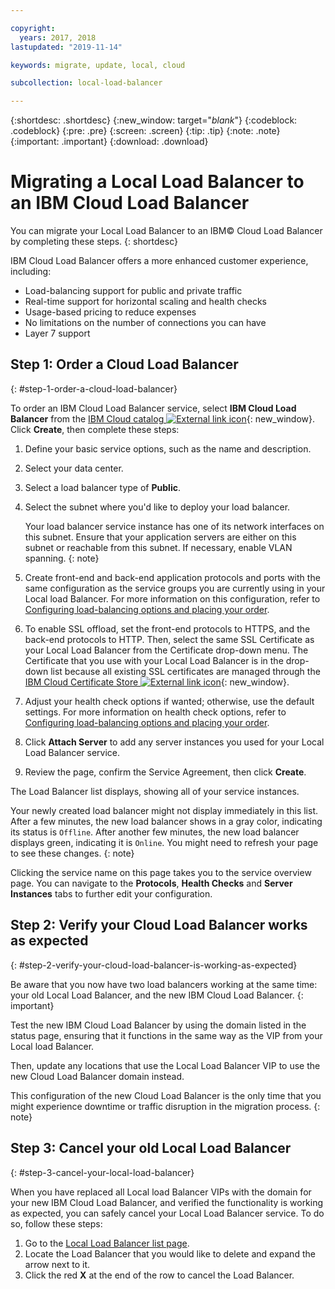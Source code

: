 ```yaml
---

copyright:
  years: 2017, 2018
lastupdated: "2019-11-14"

keywords: migrate, update, local, cloud

subcollection: local-load-balancer

---
```


{:shortdesc: .shortdesc}
{:new_window: target="_blank_"}
{:codeblock: .codeblock}
{:pre: .pre}
{:screen: .screen}
{:tip: .tip}
{:note: .note}
{:important: .important}
{:download: .download}

# Migrating a Local Load Balancer to an IBM Cloud Load Balancer

You can migrate your Local Load Balancer to an IBM© Cloud Load Balancer by completing these steps.
{: shortdesc}

IBM Cloud Load Balancer offers a more enhanced customer experience, including:

* Load-balancing support for public and private traffic
* Real-time support for horizontal scaling and health checks
* Usage-based pricing to reduce expenses
* No limitations on the number of connections you can have
* Layer 7 support

## Step 1: Order a Cloud Load Balancer
{: #step-1-order-a-cloud-load-balancer}

To order an IBM Cloud Load Balancer service, select **IBM Cloud Load Balancer** from the [IBM Cloud catalog  ![External link icon](../../icons/launch-glyph.svg "External link icon")]( https://cloud.ibm.com/catalog/infrastructure/load-balancer-group){: new_window}. Click **Create**, then complete these steps:

1. Define your basic service options, such as the name and description.
2. Select your data center.
3. Select a load balancer type of **Public**.
4. Select the subnet where you'd like to deploy your load balancer.

   Your load balancer service instance has one of its network interfaces on this subnet. Ensure that your application servers are either on this subnet or reachable from this subnet. If necessary, enable VLAN spanning.
   {: note}

5. Create front-end and back-end application protocols and ports with the same configuration as the service groups you are currently using in your Local load Balancer. For more information on this configuration, refer to [Configuring load-balancing options and placing your order](/docs/loadbalancer-service?topic=loadbalancer-service-configure-load-balancing-parameters-and-place-order).
6. To enable SSL offload, set the front-end protocols to HTTPS, and the back-end protocols to HTTP. Then, select the same SSL Certificate as your Local Load Balancer from the Certificate drop-down menu. The Certificate that you use with your Local Load Balancer is in the drop-down list because all existing SSL certificates are managed through the [IBM Cloud Certificate Store  ![External link icon](../../icons/launch-glyph.svg "External link icon")](https://cloud.ibm.com/classic/security/sslcerts){: new_window}.
7. Adjust your health check options if wanted; otherwise, use the default settings. For more information on health check options, refer to [Configuring load-balancing options and placing your order](/docs/loadbalancer-service?topic=loadbalancer-service-configure-load-balancing-parameters-and-place-order#step-2-configuring-health-checks).
8. Click **Attach Server** to add any server instances you used for your Local Load Balancer service.
9. Review the page, confirm the Service Agreement, then click **Create**.

The Load Balancer list displays, showing all of your service instances.

Your newly created load balancer might not display immediately in this list. After a few minutes, the new load balancer shows in a gray color, indicating its status is `Offline`. After another few minutes, the new load balancer displays green, indicating it is `Online`. You might need to refresh your page to see these changes.
{: note}

Clicking the service name on this page takes you to the service overview page. You can navigate to the **Protocols**, **Health Checks** and **Server Instances** tabs to further edit your configuration.

## Step 2: Verify your Cloud Load Balancer works as expected
{: #step-2-verify-your-cloud-load-balancer-is-working-as-expected}

Be aware that you now have two load balancers working at the same time: your old Local Load Balancer, and the new IBM Cloud Load Balancer.
{: important}

Test the new IBM Cloud Load Balancer by using the domain listed in the status page, ensuring that it functions in the same way as the VIP from your Local load Balancer.

Then, update any locations that use the Local Load Balancer VIP to use the new Cloud Load Balancer domain instead.

This configuration of the new Cloud Load Balancer is the only time that you might experience downtime or traffic disruption in the migration process.
{: note}

## Step 3: Cancel your old Local Load Balancer
{: #step-3-cancel-your-local-load-balancer}

When you have replaced all Local load Balancer VIPs with the domain for your new IBM Cloud Load Balancer, and verified the functionality is working as expected, you can safely cancel your Local Load Balancer service. To do so, follow these steps:

1. Go to the [Local Load Balancer list page](https://cloud.ibm.com/classic/network/loadbalancing/local).
2. Locate the Load Balancer that you would like to delete and expand the arrow next to it.
3. Click the red **X** at the end of the row to cancel the Load Balancer.
